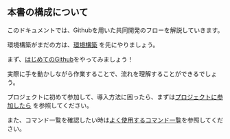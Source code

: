 ## 本書の構成について

このドキュメントでは、Githubを用いた共同開発のフローを解説していきます。

環境構築がまだの方は、[環境構築](/6.環境構築/) を先にやりましょう。

まず、[はじめてのGithub](/2.はじめてのGithub/)をやってみましょう！

実際に手を動かしながら作業することで、流れを理解することができるでしょう。

プロジェクトに初めて参加して、導入方法に困ったら、まずは[プロジェクトに参加したら](/3.プロジェクトに参加したら/)
を参照してください。

また、コマンド一覧を確認したい時は[よく使用するコマンド一覧](/5.よく使用するコマンド一覧/)を参照してください。
